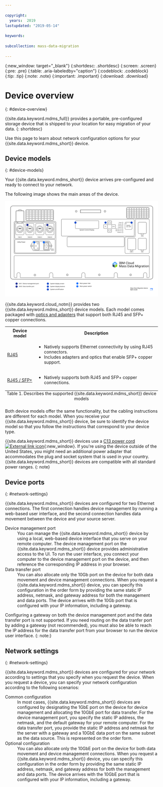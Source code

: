 ```yaml
---

copyright:
  years:  2019
lastupdated: "2019-05-14"

keywords:

subcollection: mass-data-migration

---
```


{:new_window: target="_blank"}
{:shortdesc: .shortdesc}
{:screen: .screen}
{:pre: .pre}
{:table: .aria-labeledby="caption"}
{:codeblock: .codeblock}
{:tip: .tip}
{:note: .note}
{:important: .important}
{:download: .download}

# Device overview
{: #device-overview}

{{site.data.keyword.mdms_full}} provides a portable, pre-configured storage device that is shipped to your location for easy migration of your data.
{: shortdesc}

Use this page to learn about network configuration options for your {{site.data.keyword.mdms_short}} device.

## Device models
{: #device-models}

Your {{site.data.keyword.mdms_short}} device arrives pre-configured and ready to connect to your network. 

The following image shows the main areas of the device.

<a href="https://{DomainName}/docs/api/content/mass-data-migration/images/mdms-device-rj45.svg">
  <img src="images/mdms-device-rj45.svg" alt="Top-down view of the Mass Data Migration device">
</a>

{{site.data.keyword.cloud_notm}} provides two {{site.data.keyword.mdms_short}} device models. Each model comes packaged with [optics and adapters](/docs/infrastructure/mass-data-migration?topic=mass-data-migration-inventory-checklists) that support both RJ45 and SFP+ copper connections. 

<table>
  <tr>
    <th>Device model</th>
    <th>Description</th>
  </tr>
  <tr>
    <td><p><a href="/docs/infrastructure/mass-data-migration?topic=mass-data-migration-connect-device#set-up-RJ45-model">RJ45</a></p></td>
    <td>
      <ul>
        <li>Natively supports Ethernet connectivity by using RJ45 connectors.</li>
        <li>Includes adapters and optics that enable SFP+ copper support.</li>
      </ul>
    </td>
  </tr>
  <tr>
    <td><a href="/docs/infrastructure/mass-data-migration?topic=mass-data-migration-connect-device#set-up-SFP+-model">RJ45 / SFP+</a></td>
    <td>
      <ul>
        <li>Natively supports both RJ45 and SFP+ copper connections.</li>
      </ul>
    </td>
  </tr>
  <caption style="caption-side:bottom;">Table 1. Describes the supported {{site.data.keyword.mdms_short}} device models</caption>
</table>

Both device models offer the same functionality, but the cabling instructions are different for each model. When you receive your {{site.data.keyword.mdms_short}} device, be sure to identify the device model so that you follow the instructions that correspond to your device type.  

{{site.data.keyword.mdms_short}} devices use a [C13 power cord ![External link icon](../../icons/launch-glyph.svg "External link icon")](https://en.wikipedia.org/wiki/IEC_60320){:new_window}. If you're using the device outside of the United States, you might need an additional power adapter that accommodates the plug and socket system that is used in your country. {{site.data.keyword.mdms_short}} devices are compatible with all standard power ranges.
{: note}

## Device ports 
{: #network-settings}

{{site.data.keyword.mdms_short}} devices are configured for two Ethernet connections. The first connection handles device management by running a web-based user interface, and the second connection handles data movement between the device and your source server.

<dl>
    <dt>Device management port</dt>
        <dd>You can manage the {{site.data.keyword.mdms_short}} device by using a local, web-based device interface that you serve on your remote computer. The device management port on the {{site.data.keyword.mdms_short}} device provides administrative access to the UI. To run the user interface, you connect your computer to the device management port on the device, and then reference the corresponding IP address in your browser.</dd>
    <dt>Data transfer port</dt>
        <dd>You can also allocate only the 10Gb port on the device for both data movement and device management connections. When you request a {{site.data.keyword.mdms_short}} device, you can specify this configuration in the order form by providing the same static IP address, netmask, and gateway address for both the management and data ports. The device arrives with the 10Gb port that is configured with your IP information, including a gateway.</dd>
<dl>

Configuring a gateway on both the device management port and the data transfer port is not supported. If you need routing on the data tranfer port by adding a gateway (not recommended), you must also be able to reach the IP address for the data transfer port from your browser to run the device user interface.
{: note:}

## Network settings
{: #network-settings}

{{site.data.keyword.mdms_short}} devices are configured for your network according to settings that you specify when you request the device. When you request a device, you can specify your network configuration according to the following scenarios:

<dl>
    <dt>Common configuration</dt>
        <dd>In most cases, {{site.data.keyword.mdms_short}} devices are configured by designating the 1GbE port on the device for device management and allocating the 10GbE port for data transfer. For the device management port, you specify the static IP address, the netmask, and the default gateway for your remote computer. For the data transfer port, you provide the static IP address and netmask for the server with a gateway and a 10GbE data port on the same subnet as the data source. This is represented on the order form.</dd>
    <dt>Optional configuration</dt>
        <dd>You can also allocate only the 10GbE port on the device for both data movement and device management connections. When you request a {{site.data.keyword.mdms_short}} device, you can specify this configuration in the order form by providing the same static IP address, netmask, and gateway address for both the management and data ports. The device arrives with the 10GbE port that is configured with your IP information, including a gateway.</dd>
<dl>
